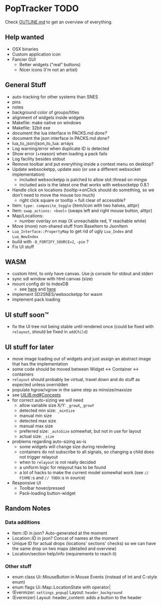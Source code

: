 # PopTracker TODO

Check [OUTLINE.md](OUTLINE.md) to get an overview of everything.

## Help wanted
- OSX binaries
- Custom application icon
- Fancier GUI
  - Better widgets ("real" buttons)
  - Nicer icons (I'm not an artist)

## General Stuff
- auto-tracking for other systems than SNES
- pins
- notes
- background color of groups/titles
- alignment of widgets inside widgets
- Makefile: make native on windows
- Makefile: 32bit exe
- document the lua interface in PACKS.md *done?*
- document the json interface in PACKS.md *done?*
- lua_to_json/json_to_lua: arrays
- Log warning/error when duplicate ID is detected
- Show error (+reason) when loading a pack fails
- Log facility besides stdout
- Remove toolbar and put everything inside a context menu on desktop?
- Update websocketpp, update asio (or use a different websocket implementation)
  - included websocketpp is patched to allow std::thread on mingw
  - included asio is the latest one that works with websocketpp 0.8.1
- Handle click on locations (tooltip->onClick should do something, so we don't need to move the mouse too much)
  - right click square or tooltip = full clear of accessible?
- Item: `type: composite_toggle` (item/icon with two halves, alttpr)
- Item: `swap_actions: <bool>` (swaps left and right mouse button, alttpr)
- Map/Locations:
  - number overlay on map (X unreachable red, Y reachable white)
- Move (more) non-shared stuff from BaseItem to JsonItem
- `Lua_Interface::PropertyMap` to get rid of ugly `Lua_Index` and `Lua_NewIndex`
- build with `-D_FORTIFY_SOURCE=2`, `-pie` ?
- Fix UI stuff

## WASM
- custom html, to only have canvas. Use js console for stdout and stderr
- sync sdl window with html canvas (size)
- mount config dir to IndexDB
  - see [here](https://stackoverflow.com/questions/54617194/how-to-save-files-from-c-to-browser-storage-with-emscripten)
    and [here](https://developer.mozilla.org/en-US/docs/Web/API/IndexedDB_API)
- implement SD2SNES/websocketpp for wasm
- implement pack loading

## UI stuff soon™
- fix the UI tree not being stable until rendered once (could be fixed with `relayout`, should be fixed in `addChild`)

## UI stuff for later
- move image loading out of widgets and just assign an abstract image that has the implementation
- some code should be moved between Widget <-> Container <-> containers
- `relayout` should probably be virtual, travel down and do stuff as expected unless overridden
- populate hgrow/vgrow in the same step as minsize/maxsize
- see [UILIB.md#Concepts](UILIB.md#Concepts)
- for correct auto-sizing we will need
  - allow variable size X/Y: `_growX`,`_growY`
  - detected min size: `_minSize`
  - manual min size
  - detected max size
  - manual max size
  - preferred size: `_autoSize` somewhat, but not in use for layout
  - actual size: `_size`
- problems regarding auto-sizing as-is
  - some widgets will change size during rendering
  - containers do not subscribe to all signals, so changing a child does not trigger relayout
  - when to `relayout` is not really decided
  - a uniform logic for relayout has to be found
  - a lot of hacks to make the current model somewhat work (see `// FIXME:`s and `// TODO:`s in source)
- Responsive UI
  - Toolbar hover/pressed
  - Pack-loading button-widget

## Random Notes
### Data additions
- Item::ID in json? Auto-generated at the moment
- Location::ID in json? Concat of names at the moment
- Unique ID for actual drops (locations' sections' checks) so we can have the same drop on two maps (detailed and overview)
- Location/section help/info (requirements to reach it)
### Other stuff
- enum class Ui::MouseButton in Mouse Events (instead of int and C-style enum)
- enum flags Ui::Map::LocationState with operator|
- (Evermizer: `settings_popup`) Layout: `header_background`
- (Evermizer) Layout: header_content: adds a button to the header
